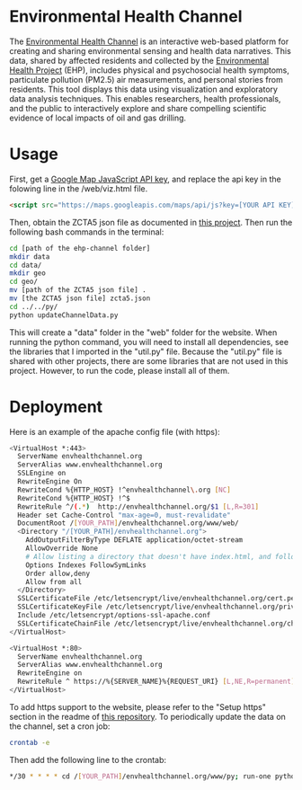 # Environmental Health Channel
The [Environmental Health Channel](http://envhealthchannel.org/) is an interactive web-based platform for creating and sharing environmental sensing and health data narratives. This data, shared by affected residents and collected by the [Environmental Health Project](http://www.environmentalhealthproject.org/) (EHP), includes physical and psychosocial health symptoms, particulate pollution (PM2.5) air measurements, and personal stories from residents. This tool displays this data using visualization and exploratory data analysis techniques. This enables researchers, health professionals, and the public to interactively explore and share compelling scientific evidence of local impacts of oil and gas drilling.

# Usage
First, get a [Google Map JavaScript API key](https://developers.google.com/maps/documentation/javascript/get-api-key), and replace the api key in the folowing line in the /web/viz.html file.
```HTML
<script src="https://maps.googleapis.com/maps/api/js?key=[YOUR API KEY]"></script>
```

Then, obtain the ZCTA5 json file as documented in [this project](https://github.com/jgoodall/us-maps). Then run the following bash commands in the terminal:
```bash
cd [path of the ehp-channel folder]
mkdir data
cd data/
mkdir geo
cd geo/
mv [path of the ZCTA5 json file] .
mv [the ZCTA5 json file] zcta5.json
cd ../../py/
python updateChannelData.py
```
This will create a "data" folder in the "web" folder for the website. When running the python command, you will need to install all dependencies, see the libraries that I imported in the "util.py" file. Because the "util.py" file is shared with other projects, there are some libraries that are not used in this project. However, to run the code, please install all of them.

# Deployment
Here is an example of the apache config file (with https):
```bash
<VirtualHost *:443>
  ServerName envhealthchannel.org
  ServerAlias www.envhealthchannel.org
  SSLEngine on
  RewriteEngine On
  RewriteCond %{HTTP_HOST} !^envhealthchannel\.org [NC]
  RewriteCond %{HTTP_HOST} !^$
  RewriteRule ^/(.*)  http://envhealthchannel.org/$1 [L,R=301]
  Header set Cache-Control "max-age=0, must-revalidate"
  DocumentRoot /[YOUR_PATH]/envhealthchannel.org/www/web/
  <Directory "/[YOUR_PATH]/envhealthchannel.org">
    AddOutputFilterByType DEFLATE application/octet-stream
    AllowOverride None
    # Allow listing a directory that doesn't have index.html, and follow symlinks
    Options Indexes FollowSymLinks
    Order allow,deny
    Allow from all
  </Directory>
  SSLCertificateFile /etc/letsencrypt/live/envhealthchannel.org/cert.pem
  SSLCertificateKeyFile /etc/letsencrypt/live/envhealthchannel.org/privkey.pem
  Include /etc/letsencrypt/options-ssl-apache.conf
  SSLCertificateChainFile /etc/letsencrypt/live/envhealthchannel.org/chain.pem
</VirtualHost>

<VirtualHost *:80>
  ServerName envhealthchannel.org
  ServerAlias www.envhealthchannel.org
  RewriteEngine on
  RewriteRule ^ https://%{SERVER_NAME}%{REQUEST_URI} [L,NE,R=permanent]
</VirtualHost>
```
To add https support to the website, please refer to the "Setup https" section in the readme of [this repository](https://github.com/CMU-CREATE-Lab/video-labeling-tool). To periodically update the data on the channel, set a cron job:
```sh
crontab -e
```
Then add the following line to the crontab:
```sh
*/30 * * * * cd /[YOUR_PATH]/envhealthchannel.org/www/py; run-one python updateChannelData.py
```
